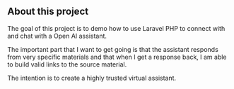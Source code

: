 ## About this project

The goal of this project is to demo how to use Laravel PHP to connect with
and chat with a Open AI assistant. 

The important part that I want to get going is that the assistant responds from
very specific materials and that when I get a response back, I am able to build
valid links to the source material. 

The intention is to create a highly trusted virtual assistant.

